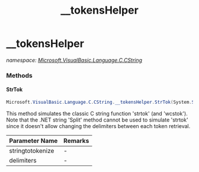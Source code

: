 ﻿---
title: __tokensHelper
---

# __tokensHelper
_namespace: [Microsoft.VisualBasic.Language.C.CString](N-Microsoft.VisualBasic.Language.C.CString.html)_





### Methods

#### StrTok
```csharp
Microsoft.VisualBasic.Language.C.CString.__tokensHelper.StrTok(System.String,System.String)
```
This method simulates the classic C string function 'strtok' (and 'wcstok').
 Note that the .NET string 'Split' method cannot be used to simulate 'strtok' since
 it doesn't allow changing the delimiters between each token retrieval.

|Parameter Name|Remarks|
|--------------|-------|
|stringtotokenize|-|
|delimiters|-|



